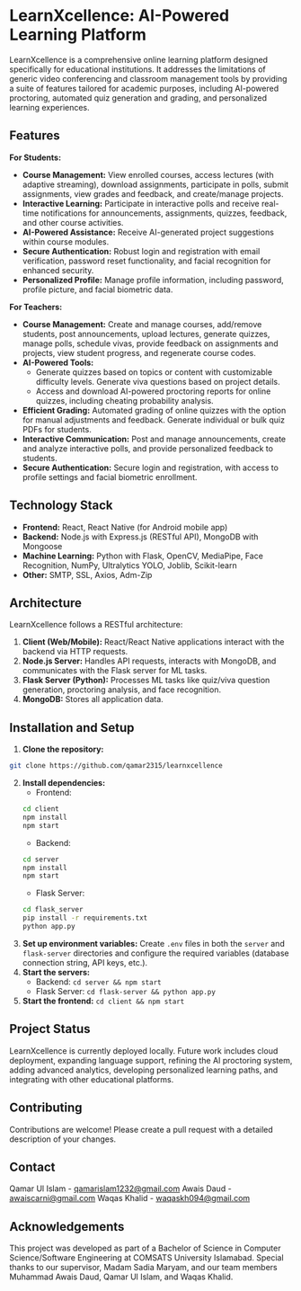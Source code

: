# LearnXcellence: AI-Powered Learning Platform

LearnXcellence is a comprehensive online learning platform designed specifically for educational institutions. It addresses the limitations of generic video conferencing and classroom management tools by providing a suite of features tailored for academic purposes, including AI-powered proctoring, automated quiz generation and grading, and personalized learning experiences.

<!-- ## User Interface

LearnXcellence features an intuitive and user-friendly interface, designed for both students and teachers:

![Student Dashboard](screenshots/1.PNG)
*The student dashboard provides easy access to enrolled courses, assignments, and announcements.*

![Student Course View](screenshots/2.PNG)
*Inside a course, students can access lectures, assignments, quizzes, polls, and project details.*

![Student Notifications](screenshots/7.PNG)
*Real-time notifications keep students informed of important course activities and updates.*

![Student Assignment Submission](screenshots/4.PNG)
*Submitting assignments is streamlined with clear instructions and file upload capabilities.*

![Student Poll Interface](screenshots/5.PNG)
*Interactive polls allow students to provide feedback and participate in course discussions.*

**Teacher Views:**

![Quiz Generation](screenshots/7.PNG)
*AI-powered quiz generation simplifies quiz creation and allows customization of topic, difficulty, and question type.*

![Proctoring Report](screenshots/8.PNG)  
*Detailed proctoring reports, including cheating probability analysis and captured images, help maintain academic integrity.* -->

## Features

**For Students:**

* **Course Management:** View enrolled courses, access lectures (with adaptive streaming), download assignments, participate in polls, submit assignments, view grades and feedback, and create/manage projects.
* **Interactive Learning:** Participate in interactive polls and receive real-time notifications for announcements, assignments, quizzes, feedback, and other course activities.
* **AI-Powered Assistance:** Receive AI-generated project suggestions within course modules.
* **Secure Authentication:** Robust login and registration with email verification, password reset functionality, and facial recognition for enhanced security.
* **Personalized Profile:** Manage profile information, including password, profile picture, and facial biometric data.

**For Teachers:**

* **Course Management:** Create and manage courses, add/remove students, post announcements, upload lectures, generate quizzes, manage polls, schedule vivas, provide feedback on assignments and projects, view student progress, and regenerate course codes.
* **AI-Powered Tools:**
    * Generate quizzes based on topics or content with customizable difficulty levels. Generate viva questions based on project details.
    * Access and download AI-powered proctoring reports for online quizzes, including cheating probability analysis.
* **Efficient Grading:** Automated grading of online quizzes with the option for manual adjustments and feedback. Generate individual or bulk quiz PDFs for students.
* **Interactive Communication:** Post and manage announcements, create and analyze interactive polls, and provide personalized feedback to students.
* **Secure Authentication:** Secure login and registration, with access to profile settings and facial biometric enrollment.

## Technology Stack

* **Frontend:** React, React Native (for Android mobile app)
* **Backend:** Node.js with Express.js (RESTful API), MongoDB with Mongoose
* **Machine Learning:** Python with Flask, OpenCV, MediaPipe, Face Recognition, NumPy, Ultralytics YOLO, Joblib, Scikit-learn
* **Other:** SMTP, SSL, Axios, Adm-Zip

## Architecture

LearnXcellence follows a RESTful architecture:

1. **Client (Web/Mobile):** React/React Native applications interact with the backend via HTTP requests.
2. **Node.js Server:** Handles API requests, interacts with MongoDB, and communicates with the Flask server for ML tasks.
3. **Flask Server (Python):** Processes ML tasks like quiz/viva question generation, proctoring analysis, and face recognition.
4. **MongoDB:** Stores all application data.

## Installation and Setup

1. **Clone the repository:**
```bash
git clone https://github.com/qamar2315/learnxcellence
```
2. **Install dependencies:**
    * Frontend: 
    ```bash
    cd client
    npm install
    npm start
    ```
    * Backend:
    ```bash
    cd server
    npm install
    npm start
    ```
    * Flask Server:
    ```bash
    cd flask_server
    pip install -r requirements.txt
    python app.py
    ```
3. **Set up environment variables:** Create `.env` files in both the `server` and `flask-server` directories and configure the required variables (database connection string, API keys, etc.).
4. **Start the servers:**
    * Backend: `cd server && npm start`
    * Flask Server: `cd flask-server && python app.py`
5. **Start the frontend:** `cd client && npm start`

## Project Status

LearnXcellence is currently deployed locally. Future work includes cloud deployment, expanding language support, refining the AI proctoring system, adding advanced analytics, developing personalized learning paths, and integrating with other educational platforms.

## Contributing

Contributions are welcome! Please create a pull request with a detailed description of your changes.

## Contact

Qamar Ul Islam - qamarislam1232@gmail.com
Awais Daud - awaiscarni@gmail.com
Waqas Khalid - waqaskh094@gmail.com 

## Acknowledgements

This project was developed as part of a Bachelor of Science in Computer Science/Software Engineering at COMSATS University Islamabad.  Special thanks to our supervisor, Madam Sadia Maryam, and our team members Muhammad Awais Daud, Qamar Ul Islam, and Waqas Khalid.
